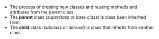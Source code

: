 * The process of creating new classes and reusing methods and attributes from the parent class.
* The **parent** class (_superclass or base class_) is class been inherited from.
* The **child** class (_subclass or derived_) is class that inherits from another class.